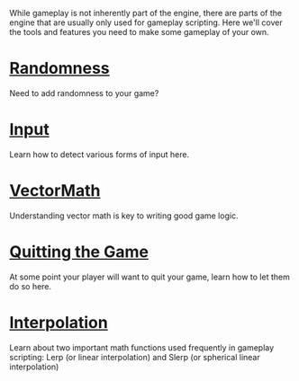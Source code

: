 While gameplay is not inherently part of the engine, there are parts of the engine that are usually only used for gameplay scripting. Here we'll cover the tools and features you need to make some gameplay of your own.

 # [ Randomness ](https://github.com/ZilchEngine/ZilchDocs/blob/master/zilch_editor_documentation/zeromanual/gameplay/random.markdown)
Need to add randomness to your game?


 # [Input](https://github.com/ZilchEngine/ZilchDocs/blob/master/zilch_editor_documentation/zeromanual/gameplay/input.markdown)
Learn how to detect various forms of input here.

 # [VectorMath](https://github.com/ZilchEngine/ZilchDocs/blob/master/zilch_editor_documentation/zeromanual/gameplay/vectormath.markdown)
Understanding vector math is key to writing good game logic.

 # [Quitting the Game](https://github.com/ZilchEngine/ZilchDocs/blob/master/zilch_editor_documentation/zeromanual/gameplay/handlingquitmessage.markdown)
At some point your player will want to quit your game, learn how to let them do so here.

 # [Interpolation](https://github.com/ZilchEngine/ZilchDocs/blob/master/zilch_editor_documentation/zeromanual/gameplay/interpolation.markdown)
Learn about two important math functions used frequently in gameplay scripting: Lerp (or linear interpolation) and Slerp (or spherical linear interpolation) 

 